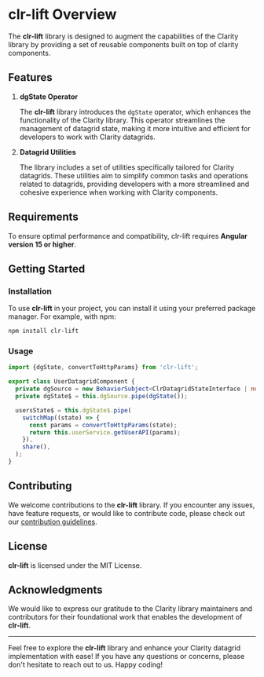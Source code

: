# clr-lift Overview

The **clr-lift** library is designed to augment the capabilities of the Clarity library by providing a set of reusable
components built on top of clarity components.

## Features

1. **dgState Operator**

   The **clr-lift** library introduces the `dgState` operator, which enhances the functionality of the Clarity library.
   This operator streamlines the management of datagrid state, making it more intuitive and efficient for developers to
   work with Clarity datagrids.

2. **Datagrid Utilities**

   The library includes a set of utilities specifically tailored for Clarity datagrids. These utilities aim to simplify
   common tasks and operations related to datagrids, providing developers with a more streamlined and cohesive
   experience when working with Clarity components.

## Requirements

To ensure optimal performance and compatibility, clr-lift requires **Angular version 15 or higher**.

## Getting Started

### Installation

To use **clr-lift** in your project, you can install it using your preferred package manager. For example, with npm:

```bash
npm install clr-lift
```

### Usage

```ts
import {dgState, convertToHttpParams} from 'clr-lift';

export class UserDatagridComponent {
  private dgSource = new BehaviorSubject<ClrDatagridStateInterface | null>(null);
  private dgState$ = this.dgSource.pipe(dgState());

  usersState$ = this.dgState$.pipe(
    switchMap((state) => {
      const params = convertToHttpParams(state);
      return this.userService.getUserAPI(params);
    }),
    share(),
  );
}
```

## Contributing

We welcome contributions to the **clr-lift** library. If you encounter any issues, have feature requests, or would like
to contribute code, please check out our
[contribution guidelines](https://github.com/wghglory/ngx-lift/CONTRIBUTING.md).

## License

**clr-lift** is licensed under the MIT License.

## Acknowledgments

We would like to express our gratitude to the Clarity library maintainers and contributors for their foundational work
that enables the development of **clr-lift**.

---

Feel free to explore the **clr-lift** library and enhance your Clarity datagrid implementation with ease! If you have
any questions or concerns, please don't hesitate to reach out to us. Happy coding!
